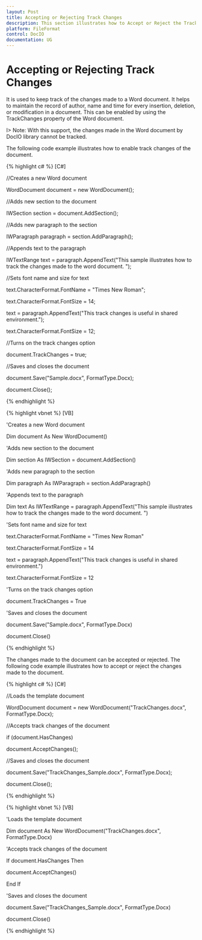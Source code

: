 ```yaml
---
layout: Post
title: Accepting or Rejecting Track Changes
description: This section illustrates how to Accept or Reject the Track changes of the Word document
platform: FileFormat
control: DocIO
documentation: UG
---
```

# Accepting or Rejecting Track Changes

It is used to keep track of the changes made to a Word document. It helps to maintain the record of author, name and time for every insertion, deletion, or modification in a document. This can be enabled by using the TrackChanges property of the Word document.

I> Note: With this support, the changes made in the Word document by DocIO library cannot be tracked.

The following code example illustrates how to enable track changes of the document.

{% highlight c# %}
[C#]

//Creates a new Word document 

WordDocument document = new WordDocument();

//Adds new section to the document

IWSection section = document.AddSection();

//Adds new paragraph to the section

IWParagraph paragraph = section.AddParagraph();

//Appends text to the paragraph

IWTextRange text = paragraph.AppendText("This sample illustrates how to track the changes made to the word document. ");

//Sets font name and size for text

text.CharacterFormat.FontName = "Times New Roman";

text.CharacterFormat.FontSize = 14;

text = paragraph.AppendText("This track changes is useful in shared environment.");

text.CharacterFormat.FontSize = 12;

//Turns on the track changes option

document.TrackChanges = true;

//Saves and closes the document

document.Save("Sample.docx", FormatType.Docx);

document.Close();



{% endhighlight %}

{% highlight vbnet %}
[VB]

'Creates a new Word document 

Dim document As New WordDocument()

'Adds new section to the document

Dim section As IWSection = document.AddSection()

'Adds new paragraph to the section

Dim paragraph As IWParagraph = section.AddParagraph()

'Appends text to the paragraph

Dim text As IWTextRange = paragraph.AppendText("This sample illustrates how to track the changes made to the word document. ")

'Sets font name and size for text

text.CharacterFormat.FontName = "Times New Roman"

text.CharacterFormat.FontSize = 14

text = paragraph.AppendText("This track changes is useful in shared environment.")

text.CharacterFormat.FontSize = 12

'Turns on the track changes option

document.TrackChanges = True

'Saves and closes the document

document.Save("Sample.docx", FormatType.Docx)

document.Close()



{% endhighlight %}

The changes made to the document can be accepted or rejected. The following code example illustrates how to accept or reject the changes made to the document. 

{% highlight c# %}
[C#]

//Loads the template document

WordDocument document = new WordDocument("TrackChanges.docx", FormatType.Docx);

//Accepts track changes of the document

if (document.HasChanges)

document.AcceptChanges();

//Saves and closes the document

document.Save("TrackChanges_Sample.docx", FormatType.Docx);

document.Close();



{% endhighlight %}

{% highlight vbnet %}
[VB]

'Loads the template document

Dim document As New WordDocument("TrackChanges.docx", FormatType.Docx)

'Accepts track changes of the document

If document.HasChanges Then

document.AcceptChanges()

End If

'Saves and closes the document

document.Save("TrackChanges_Sample.docx", FormatType.Docx)

document.Close()



{% endhighlight %}

